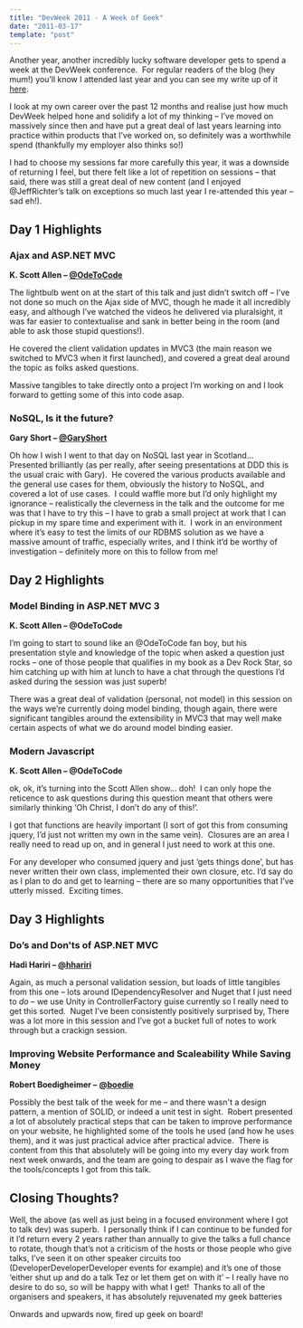 ```yaml
---
title: "DevWeek 2011 - A Week of Geek"
date: "2011-03-17"
template: "post"
---
```


Another year, another incredibly lucky software developer gets to spend a week at the DevWeek conference.  For regular readers of the blog (hey mum!) you’ll know I attended last year and you can see my write up of it [here](http://idisposable.co.uk/2010/03/dev-week-2010/).

I look at my own career over the past 12 months and realise just how much DevWeek helped hone and solidify a lot of my thinking – I’ve moved on massively since then and have put a great deal of last years learning into practice within products that I’ve worked on, so definitely was a worthwhile spend (thankfully my employer also thinks so!)

I had to choose my sessions far more carefully this year, it was a downside of returning I feel, but there felt like a lot of repetition on sessions – that said, there was still a great deal of new content (and I enjoyed @JeffRichter’s talk on exceptions so much last year I re-attended this year – sad eh!).

## Day 1 Highlights

### Ajax and ASP.NET MVC

**K. Scott Allen – [@OdeToCode](http://twitter.com/OdeToCode)**

The lightbulb went on at the start of this talk and just didn’t switch off – I’ve not done so much on the Ajax side of MVC, though he made it all incredibly easy, and although I’ve watched the videos he delivered via pluralsight, it was far easier to contextualise and sank in better being in the room (and able to ask those stupid questions!).

He covered the client validation updates in MVC3 (the main reason we switched to MVC3 when it first launched), and covered a great deal around the topic as folks asked questions.

Massive tangibles to take directly onto a project I’m working on and I look forward to getting some of this into code asap.

### NoSQL, Is it the future?

**Gary Short – [@GaryShort](http://twitter.com/GaryShort)**

Oh how I wish I went to that day on NoSQL last year in Scotland…  Presented brilliantly (as per really, after seeing presentations at DDD this is the usual craic with Gary).  He covered the various products available and the general use cases for them, obviously the history to NoSQL, and covered a lot of use cases.  I could waffle more but I’d only highlight my ignorance – realistically the cleverness in the talk and the outcome for me was that I have to try this – I have to grab a small project at work that I can pickup in my spare time and experiment with it.  I work in an environment where it’s easy to test the limits of our RDBMS solution as we have a massive amount of traffic, especially writes, and I think it’d be worthy of investigation – definitely more on this to follow from me!

## Day 2 Highlights

### Model Binding in ASP.NET MVC 3

**K. Scott Allen – @OdeToCode**

I’m going to start to sound like an @OdeToCode fan boy, but his presentation style and knowledge of the topic when asked a question just rocks – one of those people that qualifies in my book as a Dev Rock Star, so him catching up with him at lunch to have a chat through the questions I’d asked during the session was just superb!

There was a great deal of validation (personal, not model) in this session on the ways we’re currently doing model binding, though again, there were significant tangibles around the extensibility in MVC3 that may well make certain aspects of what we do around model binding easier.

### Modern Javascript

**K. Scott Allen – @OdeToCode**

ok, ok, it’s turning into the Scott Allen show… doh!  I can only hope the reticence to ask questions during this question meant that others were similarly thinking ‘Oh Christ, I don’t do any of this!’.

I got that functions are heavily important (I sort of got this from consuming jquery, I’d just not written my own in the same vein).  Closures are an area I really need to read up on, and in general I just need to work at this one.

For any developer who consumed jquery and just ‘gets things done’, but has never written their own class, implemented their own closure, etc. I’d say do as I plan to do and get to learning – there are so many opportunities that I’ve utterly missed.  Exciting times.

## Day 3 Highlights

### Do’s and Don'ts of ASP.NET MVC

**Hadi Hariri – [@hhariri](http://twitter.com/hhariri)**

Again, as much a personal validation session, but loads of little tangibles from this one – lots around IDependencyResolver and Nuget that I just need to *do* – we use Unity in ControllerFactory guise currently so I really need to get this sorted.  Nuget I’ve been consistently positively surprised by, There was a lot more in this session and I’ve got a bucket full of notes to work through but a crackign session.

### Improving Website Performance and Scaleability While Saving Money

**Robert Boedigheimer –** [**@boedie**](http://twitter.com/boedie)

Possibly the best talk of the week for me – and there wasn't a design pattern, a mention of SOLID, or indeed a unit test in sight.  Robert presented a lot of absolutely practical steps that can be taken to improve performance on your website, he highlighted some of the tools he used (and how he uses them), and it was just practical advice after practical advice.  There is content from this that absolutely will be going into my every day work from next week onwards, and the team are going to despair as I wave the flag for the tools/concepts I got from this talk.

## Closing Thoughts?

Well, the above (as well as just being in a focused environment where I got to talk dev) was superb.  I personally think if I can continue to be funded for it I’d return every 2 years rather than annually to give the talks a full chance to rotate, though that’s not a criticism of the hosts or those people who give talks, I’ve seen it on other speaker circuits too (DeveloperDeveloperDeveloper events for example) and it’s one of those ‘either shut up and do a talk Tez or let them get on with it’ – I really have no desire to do so, so will be happy with what I get!  Thanks to all of the organisers and speakers, it has absolutely rejuvenated my geek batteries

Onwards and upwards now, fired up geek on board!
